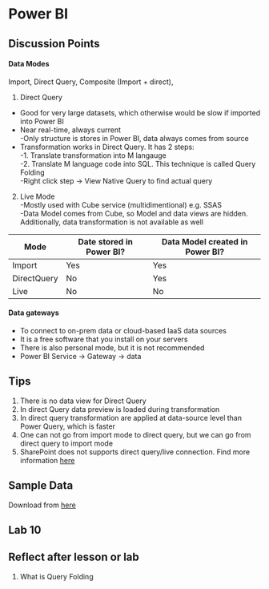 # Power BI

## Discussion Points
#### Data Modes
Import, Direct Query, Composite (Import + direct),  
1. Direct Query   
- Good for very large datasets, which otherwise would be slow if imported into Power BI  
- Near real-time, always current  
 -Only structure is stores in Power BI, data always comes from source  
- Transformation works in Direct Query. It has 2 steps:  
-1. Translate transformation into M langauge  
-2. Translate M language code into SQL. This technique is called Query Folding  
-Right click step -> View Native Query to find actual query  
2. Live Mode  
-Mostly used with Cube service (multidimentional) e.g. SSAS  
-Data Model comes from Cube, so Model and data views are hidden. Additionally, data transformation is not available as well  

| Mode | Date stored in Power BI? | Data Model created in Power BI? | 
| --- | --- | --- |
| Import | Yes | Yes |
| DirectQuery| No | Yes |
| Live | No | No |

#### Data gateways  
- To connect to on-prem data  or cloud-based IaaS data sources  
- It is a free software that you install on your servers  
- There is also personal mode, but it is not recommended  
- Power BI Service -> Gateway -> data  


## Tips
1. There is no data view for Direct Query  
2. In direct Query data preview is loaded during transformation
3. In direct query transformation are applied at data-source level than Power Query, which is faster
4. One can not go from import mode to direct query, but we can go from direct query to import mode  
5. SharePoint does not supports direct query/live connection. Find more information [here](https://docs.microsoft.com/en-us/power-bi/power-bi-data-sources)

## Sample Data
Download from [here](https://docs.microsoft.com/en-us/power-bi/create-reports/sample-datasets)

## Lab 10


## Reflect after lesson or lab
1. What is Query Folding

